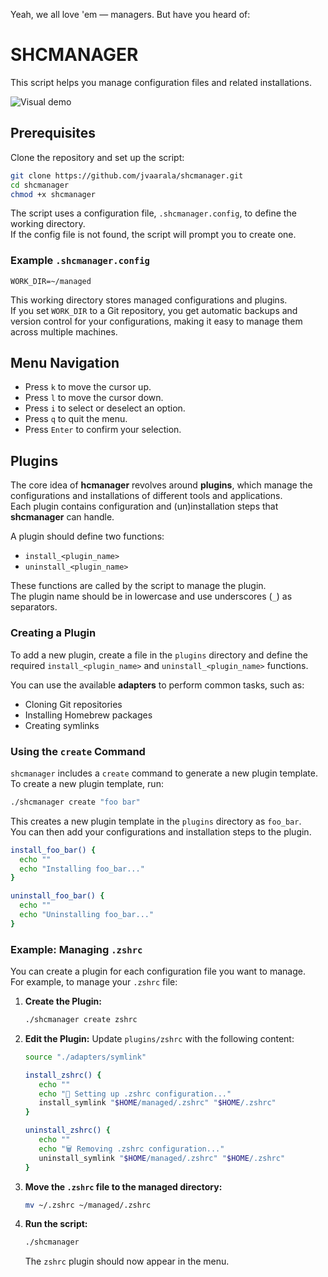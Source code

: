 

Yeah, we all love 'em — managers. But have you heard of:
# SHCMANAGER

This script helps you manage configuration files and related installations.

![Visual demo](https://github.com/jvaarala/shcmanager/blob/main/resources/visual_demo.gif)

## Prerequisites

Clone the repository and set up the script:

```bash
git clone https://github.com/jvaarala/shcmanager.git
cd shcmanager
chmod +x shcmanager
```

The script uses a configuration file, `.shcmanager.config`, to define the working directory.  
If the config file is not found, the script will prompt you to create one.

### Example `.shcmanager.config`

```
WORK_DIR=~/managed
```

This working directory stores managed configurations and plugins.  
If you set `WORK_DIR` to a Git repository, you get automatic backups and version control for your configurations, making it easy to manage them across multiple machines.

## Menu Navigation

- Press `k` to move the cursor up.
- Press `l` to move the cursor down.
- Press `i` to select or deselect an option.
- Press `q` to quit the menu.
- Press `Enter` to confirm your selection.

## Plugins

The core idea of **hcmanager** revolves around **plugins**, which manage the configurations and installations of different tools and applications.  
Each plugin contains configuration and (un)installation steps that **shcmanager** can handle.

A plugin should define two functions:

- `install_<plugin_name>`
- `uninstall_<plugin_name>`

These functions are called by the script to manage the plugin.  
The plugin name should be in lowercase and use underscores (`_`) as separators.

### Creating a Plugin

To add a new plugin, create a file in the `plugins` directory and define the required `install_<plugin_name>` and `uninstall_<plugin_name>` functions.

You can use the available **adapters** to perform common tasks, such as:

- Cloning Git repositories
- Installing Homebrew packages
- Creating symlinks

### Using the `create` Command

`shcmanager` includes a `create` command to generate a new plugin template.  
To create a new plugin template, run:

```bash
./shcmanager create "foo bar"
```

This creates a new plugin template in the `plugins` directory as `foo_bar`.  
You can then add your configurations and installation steps to the plugin.

```bash
install_foo_bar() {
  echo ""
  echo "Installing foo_bar..."
}

uninstall_foo_bar() {
  echo ""
  echo "Uninstalling foo_bar..."
}
```

### Example: Managing `.zshrc`

You can create a plugin for each configuration file you want to manage.  
For example, to manage your `.zshrc` file:

1. **Create the Plugin:**
   ```bash
   ./shcmanager create zshrc
   ```
2. **Edit the Plugin:** Update `plugins/zshrc` with the following content:
   ```bash
   source "./adapters/symlink"

   install_zshrc() {
      echo ""
      echo "🔧 Setting up .zshrc configuration..."
      install_symlink "$HOME/managed/.zshrc" "$HOME/.zshrc"
   }

   uninstall_zshrc() {
      echo ""
      echo "🗑️ Removing .zshrc configuration..."
      uninstall_symlink "$HOME/managed/.zshrc" "$HOME/.zshrc"
   }
   ```
3. **Move the `.zshrc` file to the managed directory:**
   ```bash
   mv ~/.zshrc ~/managed/.zshrc
   ```
4. **Run the script:**
   ```bash
   ./shcmanager
   ```
   The `zshrc` plugin should now appear in the menu.

